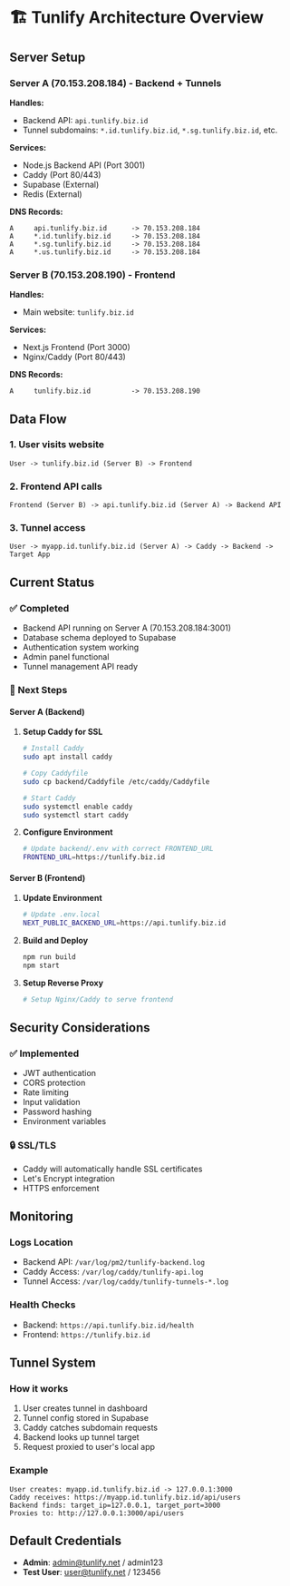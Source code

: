 # 🏗️ Tunlify Architecture Overview

## Server Setup

### Server A (70.153.208.184) - Backend + Tunnels
**Handles:**
- Backend API: `api.tunlify.biz.id`
- Tunnel subdomains: `*.id.tunlify.biz.id`, `*.sg.tunlify.biz.id`, etc.

**Services:**
- Node.js Backend API (Port 3001)
- Caddy (Port 80/443)
- Supabase (External)
- Redis (External)

**DNS Records:**
```
A     api.tunlify.biz.id      -> 70.153.208.184
A     *.id.tunlify.biz.id     -> 70.153.208.184
A     *.sg.tunlify.biz.id     -> 70.153.208.184
A     *.us.tunlify.biz.id     -> 70.153.208.184
```

### Server B (70.153.208.190) - Frontend
**Handles:**
- Main website: `tunlify.biz.id`

**Services:**
- Next.js Frontend (Port 3000)
- Nginx/Caddy (Port 80/443)

**DNS Records:**
```
A     tunlify.biz.id          -> 70.153.208.190
```

## Data Flow

### 1. User visits website
```
User -> tunlify.biz.id (Server B) -> Frontend
```

### 2. Frontend API calls
```
Frontend (Server B) -> api.tunlify.biz.id (Server A) -> Backend API
```

### 3. Tunnel access
```
User -> myapp.id.tunlify.biz.id (Server A) -> Caddy -> Backend -> Target App
```

## Current Status

### ✅ Completed
- Backend API running on Server A (70.153.208.184:3001)
- Database schema deployed to Supabase
- Authentication system working
- Admin panel functional
- Tunnel management API ready

### 🔧 Next Steps

#### Server A (Backend)
1. **Setup Caddy for SSL**
   ```bash
   # Install Caddy
   sudo apt install caddy
   
   # Copy Caddyfile
   sudo cp backend/Caddyfile /etc/caddy/Caddyfile
   
   # Start Caddy
   sudo systemctl enable caddy
   sudo systemctl start caddy
   ```

2. **Configure Environment**
   ```bash
   # Update backend/.env with correct FRONTEND_URL
   FRONTEND_URL=https://tunlify.biz.id
   ```

#### Server B (Frontend)
1. **Update Environment**
   ```bash
   # Update .env.local
   NEXT_PUBLIC_BACKEND_URL=https://api.tunlify.biz.id
   ```

2. **Build and Deploy**
   ```bash
   npm run build
   npm start
   ```

3. **Setup Reverse Proxy**
   ```bash
   # Setup Nginx/Caddy to serve frontend
   ```

## Security Considerations

### ✅ Implemented
- JWT authentication
- CORS protection
- Rate limiting
- Input validation
- Password hashing
- Environment variables

### 🔒 SSL/TLS
- Caddy will automatically handle SSL certificates
- Let's Encrypt integration
- HTTPS enforcement

## Monitoring

### Logs Location
- Backend API: `/var/log/pm2/tunlify-backend.log`
- Caddy Access: `/var/log/caddy/tunlify-api.log`
- Tunnel Access: `/var/log/caddy/tunlify-tunnels-*.log`

### Health Checks
- Backend: `https://api.tunlify.biz.id/health`
- Frontend: `https://tunlify.biz.id`

## Tunnel System

### How it works
1. User creates tunnel in dashboard
2. Tunnel config stored in Supabase
3. Caddy catches subdomain requests
4. Backend looks up tunnel target
5. Request proxied to user's local app

### Example
```
User creates: myapp.id.tunlify.biz.id -> 127.0.0.1:3000
Caddy receives: https://myapp.id.tunlify.biz.id/api/users
Backend finds: target_ip=127.0.0.1, target_port=3000
Proxies to: http://127.0.0.1:3000/api/users
```

## Default Credentials
- **Admin**: admin@tunlify.net / admin123
- **Test User**: user@tunlify.net / 123456